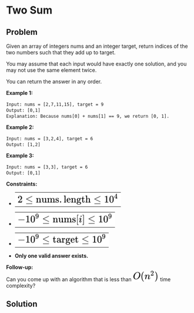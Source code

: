 # Two Sum

## **Problem**

Given an array of integers nums and an integer target, return indices of the two numbers such that they add up to target.

You may assume that each input would have exactly one solution, and you may not use the same element twice.

You can return the answer in any order.

**Example 1:**
```
Input: nums = [2,7,11,15], target = 9
Output: [0,1]
Explanation: Because nums[0] + nums[1] == 9, we return [0, 1].
```

**Example 2:**
```
Input: nums = [3,2,4], target = 6
Output: [1,2]
```

**Example 3:**
```
Input: nums = [3,3], target = 6
Output: [0,1]
```

**Constraints:**
- <table><tr><td bgcolor=#ffffff><!-- $2\leq\mathrm{nums.length}\leq10^4$ --> <img style="transform: translateY(0.1em); background: white; color: yellow" src="svg\MBg0w2btcZ.svg"></td></tr></table>
- <table><tr><td bgcolor=#ffffff><!-- $-10^9\leq\mathrm{nums}\left[i\right]\leq10^9$ --> <img style="transform: translateY(0.1em); background: white;" src="svg\neympIz3XT.svg"></td></tr></table>
- <table><tr><td bgcolor=#ffffff><!-- $-10^9\leq\mathrm{target}\leq10^9$ --> <img style="transform: translateY(0.1em); background: white;" src="svg\kQBALEWwkM.svg"></td></tr></table>
- **Only one valid answer exists.**

**Follow-up:**\
Can you come up with an algorithm that is less than <!-- $O(n^2)$ --> <img style="transform: translateY(0.1em); background: white;" src="svg\8xtv7tt1gK.svg"> time complexity?

## **Solution**
